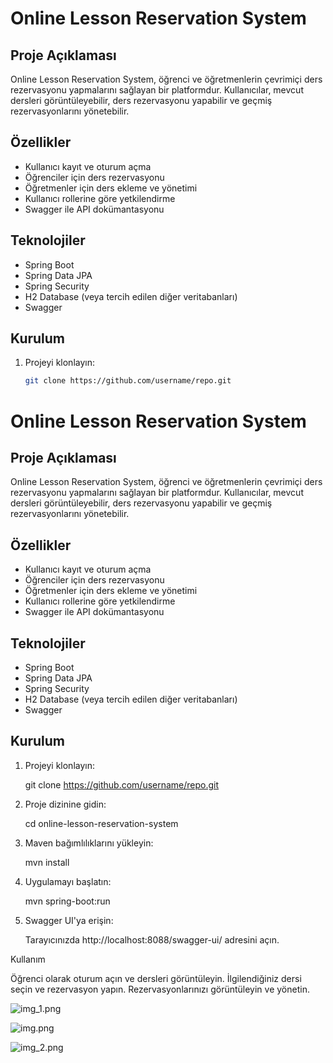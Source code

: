 # Online Lesson Reservation System

## Proje Açıklaması

Online Lesson Reservation System, öğrenci ve öğretmenlerin çevrimiçi ders rezervasyonu yapmalarını sağlayan bir platformdur. Kullanıcılar, mevcut dersleri görüntüleyebilir, ders rezervasyonu yapabilir ve geçmiş rezervasyonlarını yönetebilir.

## Özellikler

- Kullanıcı kayıt ve oturum açma
- Öğrenciler için ders rezervasyonu
- Öğretmenler için ders ekleme ve yönetimi
- Kullanıcı rollerine göre yetkilendirme
- Swagger ile API dokümantasyonu

## Teknolojiler

- Spring Boot
- Spring Data JPA
- Spring Security
- H2 Database (veya tercih edilen diğer veritabanları)
- Swagger

## Kurulum

1. Projeyi klonlayın:

   ```bash
   git clone https://github.com/username/repo.git

# Online Lesson Reservation System

## Proje Açıklaması

Online Lesson Reservation System, öğrenci ve öğretmenlerin çevrimiçi ders rezervasyonu yapmalarını sağlayan bir platformdur. Kullanıcılar, mevcut dersleri görüntüleyebilir, ders rezervasyonu yapabilir ve geçmiş rezervasyonlarını yönetebilir.

## Özellikler

- Kullanıcı kayıt ve oturum açma
- Öğrenciler için ders rezervasyonu
- Öğretmenler için ders ekleme ve yönetimi
- Kullanıcı rollerine göre yetkilendirme
- Swagger ile API dokümantasyonu

## Teknolojiler

- Spring Boot
- Spring Data JPA
- Spring Security
- H2 Database (veya tercih edilen diğer veritabanları)
- Swagger

## Kurulum

1. Projeyi klonlayın:

   git clone https://github.com/username/repo.git 

2. Proje dizinine gidin:

   cd online-lesson-reservation-system

3. Maven bağımlılıklarını yükleyin:

   mvn install

4. Uygulamayı başlatın:

   mvn spring-boot:run

5. Swagger UI'ya erişin:

    Tarayıcınızda http://localhost:8088/swagger-ui/ adresini açın.

Kullanım

Öğrenci olarak oturum açın ve dersleri görüntüleyin.
İlgilendiğiniz dersi seçin ve rezervasyon yapın.
Rezervasyonlarınızı görüntüleyin ve yönetin.

![img_1.png](img_1.png)

![img.png](img.png)

![img_2.png](img_2.png)